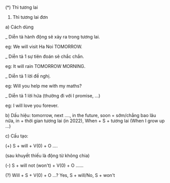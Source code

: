 (*) Thì tương lai

1. Thì tương lai đơn

a) Cách dùng

_ Diễn tả hành động sẽ xảy ra trong tương lai.

eg: We will visit Ha Noi TOMORROW.

_ Diễn tả 1 sự tiên đoán sẽ chắc chắn.

eg: It will rain TOMORROW MORNING.

_ Diễn tả 1 lời đề nghị.

eg: Will you help me with my maths?

_ Diễn tả 1 lời hứa (thường đi với I promise, ...)

eg: I will love you forever.

b) Dấu hiệu: tomorrow, next ...., in the future, soon = sớm/chẳng bao lâu nữa, in + thời gian tương lai (in 2022), When + S + tương lai (When I grow up ...)

c) Cấu tạo: 

(+) S + will + V(0) + O ....

(sau khuyết thiếu là động từ không chia)

(-) S + will not (won't) + V(0) + O ......

(?) Will + S + V(0) + O ...? Yes, S + will/No, S + won't
